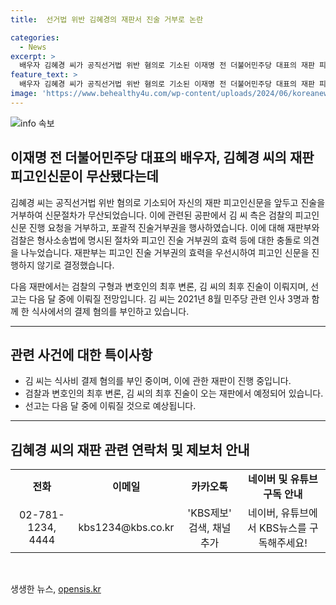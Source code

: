```yaml
---
title:  선거법 위반 김혜경의 재판서 진술 거부로 논란

categories:
  - News
excerpt: >
  배우자 김혜경 씨가 공직선거법 위반 혐의로 기소된 이재명 전 더불어민주당 대표의 재판 피고인신문을 거부한 사실이 알려졌다. 재판부는 피고인 진술 거부권의 효력을 우선시하여 신문을 진행하지 않기로 결정했으며, 다음 재판에서는 구형과 최후 변론이 이뤄지고 선고는 다음 달 중으로 예상된다. 김 씨는 경기도청 법인카드로 결제한 혐의를 부인 중이며, 재판은 계속되고 있다.
feature_text: >
  배우자 김혜경 씨가 공직선거법 위반 혐의로 기소된 이재명 전 더불어민주당 대표의 재판 피고인신문을 거부한 사실이 알려졌다. 재판부는 피고인 진술 거부권의 효력을 우선시하여 신문을 진행하지 않기로 결정했으며, 다음 재판에서는 구형과 최후 변론이 이뤄지고 선고는 다음 달 중으로 예상된다. 김 씨는 경기도청 법인카드로 결제한 혐의를 부인 중이며, 재판은 계속되고 있다.
image: 'https://www.behealthy4u.com/wp-content/uploads/2024/06/koreanews.jpg'
---
```


<p><img src="https://www.behealthy4u.com/wp-content/uploads/2024/06/koreanews.jpg" alt="info 속보" /></p>

<h2 data-ke-size="size26">이재명 전 더불어민주당 대표의 배우자, 김혜경 씨의 재판 피고인신문이 무산됐다는데</h2>

<p data-ke-size="size16">김혜경 씨는 공직선거법 위반 혐의로 기소되어 자신의 재판 피고인신문을 앞두고 진술을 거부하여 신문절차가 무산되었습니다. 이에 관련된 공판에서 김 씨 측은 검찰의 피고인 신문 진행 요청을 거부하고, 포괄적 진술거부권을 행사하였습니다. 이에 대해 재판부와 검찰은 형사소송법에 명시된 절차와 피고인 진술 거부권의 효력 등에 대한 충돌로 의견을 나누었습니다. 재판부는 피고인 진술 거부권의 효력을 우선시하여 피고인 신문을 진행하지 않기로 결정했습니다.</p>

<p data-ke-size="size16">다음 재판에서는 검찰의 구형과 변호인의 최후 변론, 김 씨의 최후 진술이 이뤄지며, 선고는 다음 달 중에 이뤄질 전망입니다. 김 씨는 2021년 8월 민주당 관련 인사 3명과 함께 한 식사에서의 결제 혐의를 부인하고 있습니다.</p>

<hr>

<h2 data-ke-size="size26">관련 사건에 대한 특이사항</h2>

<ul>
    <li>김 씨는 식사비 결제 혐의를 부인 중이며, 이에 관한 재판이 진행 중입니다.</li>
    <li>검찰과 변호인의 최후 변론, 김 씨의 최후 진술이 오는 재판에서 예정되어 있습니다.</li>
    <li>선고는 다음 달 중에 이뤄질 것으로 예상됩니다.</li>
</ul>

<hr>

<h2 data-ke-size="size26">김혜경 씨의 재판 관련 연락처 및 제보처 안내</h2>

<table>
    <tr>
        <td style="text-align: center; height: 17px;"><b>전화</b></td>
        <td style="text-align: center; height: 17px;"><b>이메일</b></td>
        <td style="text-align: center; height: 17px;"><b>카카오톡</b></td>
        <td style="text-align: center; height: 17px;"><b>네이버 및 유튜브 구독 안내</b></td>
    </tr>
    <tr>
        <td style="text-align: center; height: 17px;">02-781-1234, 4444</td>
        <td style="text-align: center; height: 17px;">kbs1234@kbs.co.kr</td>
        <td style="text-align: center; height: 17px;">'KBS제보' 검색, 채널 추가</td>
        <td style="text-align: center; height: 17px;">네이버, 유튜브에서 KBS뉴스를 구독해주세요!</td>
    </tr>
</table>

<p data-ke-size="size16">&nbsp;</p>
생생한 뉴스, <a href="https://opensis.kr" rel="dofollow">opensis.kr</a>



